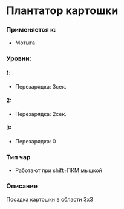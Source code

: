 # Плантатор картошки

### Применяется к:

* Мотыга

### Уровни:

#### 1:

* Перезарядка:  3сек.

#### 2:

* Перезарядка:  2сек.

#### 3:

* Перезарядка:  0

### Тип чар

* Работают при shift+ПКМ мышкой

### Описание&#x20;

Посадка картошки в области 3х3&#x20;

